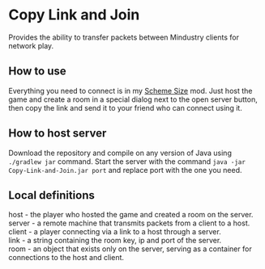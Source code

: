 # Copy Link and Join
Provides the ability to transfer packets between Mindustry clients for network play.

## How to use
Everything you need to connect is in my [Scheme Size](https://github.com/xzxADIxzx/Scheme-Size) mod.
Just host the game and create a room in a special dialog next to the open server button, then copy the link and send it to your friend who can connect using it.

## How to host server
Download the repository and compile on any version of Java using `./gradlew jar` command. Start the server with the command `java -jar Copy-Link-and-Join.jar port` and replace port with the one you need.

## Local definitions
host - the player who hosted the game and created a room on the server.   
server - a remote machine that transmits packets from a client to a host.   
client - a player connecting via a link to a host through a server.   
link - a string containing the room key, ip and port of the server.   
room - an object that exists only on the server, serving as a container for connections to the host and client.